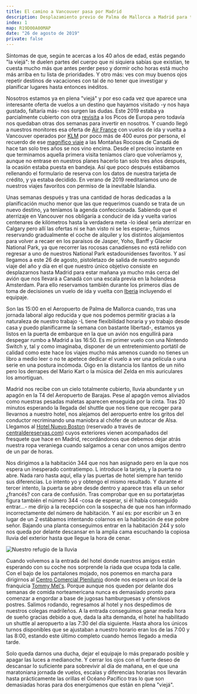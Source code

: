 ```yaml
---
title: El camino a Vancouver pasa por Madrid
description: Desplazamiento previo de Palma de Mallorca a Madrid para tomar el vuelo a Vancouver al día siguiente.
index: 1
map: R19D00A00MAP
date: "26 de agosto de 2019"
private: false
---
```

Síntomas de que, según te acercas a los 40 años de edad, estás pegando "la viejá": te duelen partes del cuerpo que ni siquiera sabías que existían, te cuesta mucho más que antes perder peso y dormir ocho horas está mucho más arriba en tu lista de prioridades. Y otro más: ves con muy buenos ojos repetir destinos de vacaciones con tal de no tener que investigar y planificar lugares hasta entonces inéditos.

Nosotros estamos ya en plena "viejá" y por eso cada vez que aparece una interesante oferta de vuelos a un destino que hayamos visitado -y nos haya gustado, faltaría más- nos surgen las dudas. Este 2019 estaba ya parcialmente cubierto con otra [revisita](/viajes/2019picos "Diario de viaje a los Picos de Europa en 2019") a los Picos de Europa pero todavía nos quedaban otras dos semanas para invertir en nosotros. Y cuando llegó a nuestros monitores esa oferta de [Air France](https://www.airfrance.es/ "Compañía aérea Air France") con vuelos de ida y vuelta a Vancouver operados por [KLM](https://www.klm.com/home/es/es "Compañía aérea KLM") por poco más de 400 euros por persona, el recuerdo de ese [magnífico viaje](/viajes/2016canada "Diario de viaje a Canadá en 2016") a las Montañas Rocosas de Canadá de hace tan solo tres años se nos vino encima. Desde el preciso instante en que terminamos aquella primera visita teníamos claro que volveríamos y, aunque no entrase en nuestros planes hacerlo tan solo tres años después, la ocasión estaba puesta en bandeja. Así que poco después estábamos rellenando el formulario de reserva con los datos de nuestra tarjeta de crédito, y ya estaba decidido. En verano de 2019 reeditaríamos uno de nuestros viajes favoritos con permiso de la inevitable Islandia.

Unas semanas después y tras una cantidad de horas dedicadas a la planificación mucho menor que las que requerimos cuando se trata de un nuevo destino, ya teníamos la agenda confeccionada. Sabiendo que el aterrizaje en Vancouver nos obligaría a conducir de ida y vuelta varios centenares de kilómetros hasta la verdadera meta -lo ideal sería aterrizar en Calgary pero allí las ofertas ni se han visto ni se les espera-, fuimos reservando gradualmente el coche de alquiler y los distintos alojamientos para volver a recaer en los paraísos de Jasper, Yoho, Banff y Glacier National Park, ya que recorrer las rocosas canadienses no está reñido con regresar a uno de nuestros National Park estadounidenses favoritos. Y así llegamos a este 26 de agosto, pistoletazo de salida de nuestro segundo viaje del año y día en el que nuestro único objetivo consiste en desplazarnos hasta Madrid para estar mañana ya mucho más cerca del avión que nos llevará a Canadá con una escala previa en la holandesa Amsterdam. Para ello reservamos también durante los primeros días de toma de decisiones un vuelo de ida y vuelta con [Iberia](http://iberia.es "Compañía aérea Iberia") incluyendo el equipaje.

Son las 15:00 en el Aeropuerto de Palma de Mallorca cuando, tras una jornada laboral algo reducida y que nos podemos permitir gracias a la naturaleza de nuestro trabajo -L tiene flexibilidad horaria y yo trabajo desde casa y puedo planificarme la semana con bastante libertad-, estamos ya listos en la puerta de embarque en la que un avión nos engullirá para despegar rumbo a Madrid a las 16:50. Es mi primer vuelo con una Nintendo Switch y, tal y como imaginaba, disponer de un entretenimiento portátil de calidad como este hace los viajes mucho más amenos cuando no tienes un libro a medio leer o no te apetece dedicar el vuelo a ver una película o una serie en una postura incómoda. Oigo en la distancia los llantos de un niño pero los derrapes del Mario Kart o la música del Zelda en mis auriculares los amortiguan.

Madrid nos recibe con un cielo totalmente cubierto, lluvia abundante y un apagón en la T4 del Aeropuerto de Barajas. Pese al apagón vemos aliviados como nuestras pesadas maletas aparecen enseguida por la cinta. Tras 20 minutos esperando la llegada del shuttle que nos tiene que recoger para llevarnos a nuestro hotel, nos alejamos del aeropuerto entre los gritos del conductor recriminando una maniobra al chófer de un autocar de Alsa. Llegamos al [Hotel Nuevo Boston](https://www.hotelnuevoboston.com/ "Hotel Nuevo Boston en Madrid") (reservado a través de [centraldereservas.com](https://www.centraldereservas.com/ "Portal centraldereservas.com")) cuyos exteriores vienen acompañados del fresquete que hace en Madrid, recordándonos que debemos dejar atrás nuestra ropa veraniega cuando salgamos a cenar con unos amigos dentro de un par de horas.

Nos dirigimos a la habitación 344 que nos han asignado pero en la que nos espera un inesperado contratiempo. L introduce la tarjeta, y la puerta no abre. Nada raro hasta aquí, ella y las puertas de hotel siempre han tenido sus diferencias. Lo intento yo y obtengo el mismo resultado. Y durante el tercer intento, la puerta se abre desde dentro y aparece tras ella un señor ¿francés? con cara de confusión. Tras comprobar que en su portatarjetas figura también el número 344 -cosa de esperar, si él había conseguido entrar...- me dirijo a la recepción con la sospecha de que nos han informado incorrectamente del número de habitación. Y así es: por escribir un 3 en lugar de un 2 estábamos intentando colarnos en la habitación de ese pobre señor. Bajando una planta conseguimos entrar en la habitación 244 y solo nos queda por delante descansar en la amplia cama escuchando la copiosa lluvia del exterior hasta que llegue la hora de cenar.

![Nuestro refugio de la lluvia](R19D00A01)

Cuando volvemos a la entrada del hotel donde nuestros amigos están esperando con su coche nos sorprende la riada que ocupa toda la calle. Con el bajo de los pantalones mojado, nos ponemos en marcha para dirigirnos al [Centro Comercial Plenilunio](https://plenilunio.klepierre.es/) donde nos espera un local de la franquicia [Tommy Mel's](https://www.tommymels.com/ "Cadena de restaurantes americanos Tommy Mel's"). Porque aunque nos queden por delante dos semanas de comida norteamericana nunca es demasiado pronto para comenzar a engordar a base de jugosas hamburguesas y ofensivos postres. Salimos rodando, regresamos al hotel y nos despedimos de nuestros colegas madrileños. A la entrada conseguimos ganar media hora de sueño gracias debido a que, dada la alta demanda, el hotel ha habilitado un shuttle al aeropuerto a las 7:30 del día siguiente. Hasta ahora los únicos turnos disponibles que se ajustaban a nuestro horario eran los de las 7:00 y las 8:00, estando este último completo cuando hemos llegado a media tarde.

Solo queda darnos una ducha, dejar el equipaje lo más preparado posible y apagar las luces a medianoche. Y cerrar los ojos con el fuerte deseo de descansar lo suficiente para sobrevivir al día de mañana, en el que una maratoniana jornada de vuelos, escalas y diferencias horarias nos llevarán hasta prácticamente las orillas el Océano Pacífico tras lo que son demasiadas horas para dos energúmenos que están en plena "viejá".